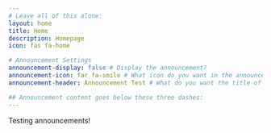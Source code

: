 ```yaml
---
# Leave all of this alone:
layout: home
title: Home
description: Homepage
icon: fas fa-home

# Announcement Settings
announcement-display: false # Display the announcement?
announcement-icon: far fa-smile # What icon do you want in the announcement
announcement-header: Announcement Test # What do you want the title of the annoucement to be.

## Announcement content goes below these three dashes:
---
```

Testing announcements!